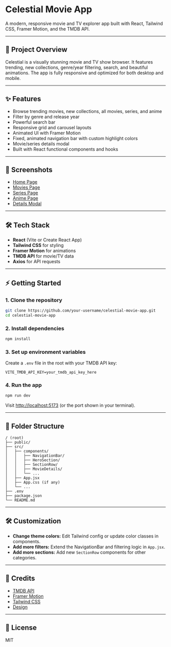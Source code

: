 # Celestial Movie App

A modern, responsive movie and TV explorer app built with React, Tailwind CSS, Framer Motion, and the TMDB API.

---

## 🚀 Project Overview
Celestial is a visually stunning movie and TV show browser. It features trending, new collections, genre/year filtering, search, and beautiful animations. The app is fully responsive and optimized for both desktop and mobile.

---

## ✨ Features
- Browse trending movies, new collections, all movies, series, and anime
- Filter by genre and release year
- Powerful search bar
- Responsive grid and carousel layouts
- Animated UI with Framer Motion
- Fixed, animated navigation bar with custom highlight colors
- Movie/series details modal
- Built with React functional components and hooks

---

## 📸 Screenshots
<!-- > Add screenshots of the Home, Movies, Series, Anime, and Details modal here -->
- [Home Page](screenshots/home.png)
- [Movies Page](screenshots/movies.png)
- [Series Page](screenshots/series.png)
- [Anime Page](screenshots/anime.png)
- [Details Modal](screenshots/details.png)


---

## 🛠️ Tech Stack
- **React** (Vite or Create React App)
- **Tailwind CSS** for styling
- **Framer Motion** for animations
- **TMDB API** for movie/TV data
- **Axios** for API requests

---

## ⚡ Getting Started

### 1. Clone the repository
```bash
git clone https://github.com/your-username/celestial-movie-app.git
cd celestial-movie-app
```

### 2. Install dependencies
```bash
npm install
```

### 3. Set up environment variables
Create a `.env` file in the root with your TMDB API key:
```
VITE_TMDB_API_KEY=your_tmdb_api_key_here
```

### 4. Run the app
```bash
npm run dev
```
Visit [http://localhost:5173](http://localhost:5173) (or the port shown in your terminal).

---

## 📁 Folder Structure
```
/ (root)
├── public/
├── src/
│   ├── components/
│   │   ├── NavigationBar/
│   │   ├── HeroSection/
│   │   ├── SectionRow/
│   │   ├── MovieDetails/
│   │   └── ...
│   ├── App.jsx
│   ├── App.css (if any)
│   └── ...
├── .env
├── package.json
└── README.md
```

---

## 🛠️ Customization
- **Change theme colors:** Edit Tailwind config or update color classes in components.
- **Add more filters:** Extend the NavigationBar and filtering logic in `App.jsx`.
- **Add more sections:** Add new `SectionRow` components for other categories.

---

## 🙏 Credits
- [TMDB API](https://www.themoviedb.org/documentation/api)
- [Framer Motion](https://www.framer.com/motion/)
- [Tailwind CSS](https://tailwindcss.com/)
- [Design](https://dribbble.com/shots/19232210-Celestial-Streaming-Web-App)

---

## 📄 License
MIT 